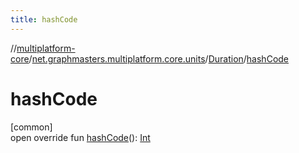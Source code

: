 ```yaml
---
title: hashCode
---
```

//[multiplatform-core](../../../index.html)/[net.graphmasters.multiplatform.core.units](../index.html)/[Duration](index.html)/[hashCode](hash-code.html)



# hashCode



[common]\
open override fun [hashCode](hash-code.html)(): [Int](https://kotlinlang.org/api/latest/jvm/stdlib/kotlin/-int/index.html)





